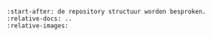 ```{include} ../../README.md
:start-after: de repository structuur worden besproken.
:relative-docs: ..
:relative-images:
```

```{include} voorbeeld_per_stelselgroep.md
```
